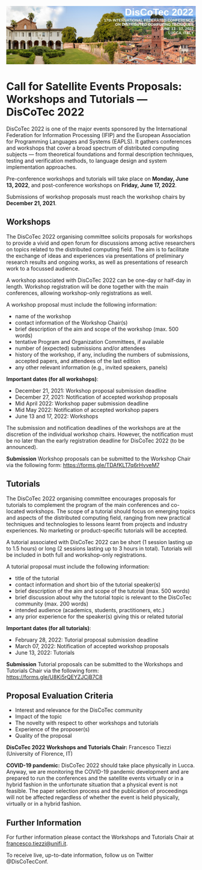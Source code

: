 [![](discotec2022-banner.jpeg)](https://www.discotec.org/2022/)

# Call for Satellite Events Proposals: Workshops and Tutorials  — DisCoTec 2022

DisCoTec 2022 is one of the major events sponsored by the International Federation for Information Processing (IFIP) and the European Association for Programming Languages and Systems (EAPLS). It gathers conferences and workshops that cover a broad spectrum of distributed computing subjects — from theoretical foundations and formal description techniques, testing and verification methods, to language design and system implementation approaches.

Pre-conference workshops and tutorials will take place on **Monday, June 13, 2022**, and post-conference workshops on **Friday, June 17, 2022**.

Submissions of workshop proposals must reach the workshop chairs by **December 21, 2021**.

## Workshops 

The DisCoTec 2022 organising committee solicits proposals for workshops to provide a vivid and open forum for discussions among active researchers on topics related to the distributed computing field. The aim is to facilitate the exchange of ideas and experiences via presentations of preliminary research results and ongoing works, as well as presentations of research work to a focussed audience. 

A workshop associated with DisCoTec 2022 can be one-day or half-day in length. Workshop registration will be done together with the main conferences, allowing workshop-only registrations as well. 

A workshop proposal must include the following information:
  - name of the workshop
  - contact information of the Workshop Chair(s)
  - brief description of the aim and scope of the workshop (max. 500 words)
  - tentative Program and Organization Committees, if available
  - number of (expected) submissions and/or attendees  
  - history of the workshop, if any, including the numbers of submissions, 
    accepted papers, and attendees of the last edition
  - any other relevant information (e.g., invited speakers, panels)

**Important dates (for all workshops)**:
  - December 21, 2021: Workshop proposal submission deadline
  - December 27, 2021: Notification of accepted workshop proposals
  - Mid April 2022: Workshop paper submission deadline
  - Mid May 2022: Notification of accepted workshop papers
  - June 13 and 17, 2022: Workshops

The submission and notification deadlines of the workshops are at the discretion of the individual workshop chairs. However, the notification must be no later than the early registration deadline for DisCoTec 2022 (to be announced).

**Submission**
Workshop proposals can be submitted to the Workshop Chair via the following form:
https://forms.gle/TDAfKLT7q6rHvveM7


## Tutorials 

The DisCoTec 2022 organising committee encourages proposals for tutorials to complement the   program of the main conferences and co-located workshops. The scope of a tutorial should focus on emerging topics and aspects of the distributed computing field, ranging from new practical techniques and technologies to lessons learnt from projects and industry experiences. No marketing or product-specific tutorials will be accepted. 

A tutorial associated with DisCoTec 2022 can be short (1 session lasting up to 1.5 hours) or long (2 sessions lasting up to 3 hours in total). Tutorials will be included in both full and workshop-only registrations. 

A tutorial proposal must include the following information:
  - title of the tutorial
  - contact information and short bio of the tutorial speaker(s)
  - brief description of the aim and scope of the tutorial (max. 500 words)
  - brief discussion about why the tutorial topic is relevant to the 
    DisCoTec community  (max. 200 words)
  - intended audience (academics, students, practitioners, etc.)
  - any prior experience for the speaker(s) giving this or related tutorial

**Important dates (for all tutorials)**:
  - February 28, 2022: Tutorial proposal submission deadline
  - March 07, 2022: Notification of accepted workshop proposals
  - June 13, 2022: Tutorials

**Submission**
Tutorial proposals can be submitted to the Workshops and Tutorials Chair via the following form:
https://forms.gle/U8Ki5rQEYZJCjB7C8

## Proposal Evaluation Criteria 
  
  - Interest and relevance for the DisCoTec community
  - Impact of the topic
  - The novelty with respect to other workshops and tutorials
  - Experience of the proposer(s)
  - Quality of the proposal


**DisCoTec 2022 Workshops and Tutorials Chair:** 
Francesco Tiezzi (University of Florence, IT)


**COVID-19 pandemic:** DisCoTec 2022 should take place physically in Lucca. Anyway, we are monitoring the COVID-19 pandemic development and are prepared to run the conferences and the satellite events virtually or in a hybrid fashion in the unfortunate situation that a physical event is not feasible. The paper selection process and the publication of proceedings will not be affected regardless of whether the event is held physically, virtually or in a hybrid fashion.


## Further Information

For further information please contact the Workshops and Tutorials Chair at <francesco.tiezzi@unifi.it>.


To receive live, up-to-date information, follow us on Twitter @DisCoTecConf.
